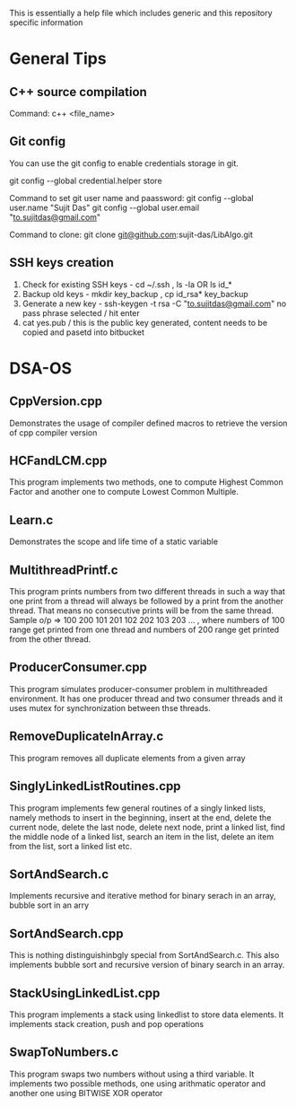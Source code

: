 This is essentially a help file which includes generic and this repository specific information

# General Tips

## C++ source compilation

Command: c++ <file_name>

## Git config

You can use the git config to enable credentials storage in git.

git config --global credential.helper store

Command to set git user name and paassword:
git config --global user.name "Sujit Das"
git config --global user.email "to.sujitdas@gmail.com"

Command to clone: git clone git@github.com:sujit-das/LibAlgo.git

## SSH keys creation

1. Check for existing SSH keys - cd ~/.ssh , ls -la OR ls id_*
2. Backup old keys - mkdir key_backup , cp id_rsa* key_backup
3. Generate a new key - 
   ssh-keygen -t rsa -C "to.sujitdas@gmail.com"
   no pass phrase selected / hit enter
4. cat yes.pub   / this is the public key generated, content needs to be copied and pasetd into bitbucket
 
# DSA-OS

## CppVersion.cpp

Demonstrates the usage of compiler defined macros to retrieve the version of cpp compiler version

## HCFandLCM.cpp

This program implements two methods, one to compute Highest Common Factor and another one to compute Lowest Common Multiple.

## Learn.c

Demonstrates the scope and life time of a static variable

## MultithreadPrintf.c

This program prints numbers from two different threads in such a way that one print from a thread will always be followed by a print from the another thread.
That means no consecutive prints will be from the same thread.
Sample o/p => 100
              200
              101
              201
              102
              202
              103
              203
              ...
              , where numbers of 100 range get printed from one thread and numbers of 200 range get printed from the other thread.

## ProducerConsumer.cpp

This program simulates producer-consumer problem in multithreaded environment. It has one producer thread and two consumer threads and it uses mutex for synchronization between thse threads.
              
## RemoveDuplicateInArray.c

This program removes all duplicate elements from a given array

## SinglyLinkedListRoutines.cpp

This program implements few general routines of a singly linked lists, namely methods to insert in the beginning, insert at the end, delete the current node, delete the last node, delete next node, print a linked list, find the middle node of a linked list, search an item in the list, delete an item from the list, sort a linked list etc.

## SortAndSearch.c

Implements recursive and iterative method for binary serach in an array, bubble sort in an arry

## SortAndSearch.cpp

This is nothing distinguishinbgly special from SortAndSearch.c. This also implements bubble sort and recursive version of binary search in an array.

## StackUsingLinkedList.cpp

This program implements a stack using linkedlist to store data elements. It implements stack creation, push and pop operations

## SwapToNumbers.c

This program swaps two numbers without using a third variable. It implements two possible methods, one using arithmatic operator and another one using BITWISE XOR operator
